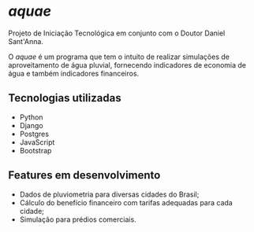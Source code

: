 # <i>aquae</i>

Projeto de Iniciação Tecnológica em conjunto com o Doutor Daniel Sant'Anna.

O <i>aquae</i> é um programa que tem o intuito de realizar simulações de aproveitamento de água pluvial, fornecendo indicadores de economia de água e também indicadores financeiros.

## Tecnologias utilizadas

-   Python
-   Django
-   Postgres
-   JavaScript
-   Bootstrap

## Features em desenvolvimento

-   Dados de pluviometria para diversas cidades do Brasil;
-   Cálculo do benefício financeiro com tarifas adequadas para cada cidade;
-   Simulação para prédios comerciais.
